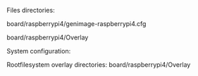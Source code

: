 Files directories:

board/raspberrypi4/genimage-raspberrypi4.cfg

board/raspberrypi4/Overlay

System configuration:

Rootfilesystem overlay directories: board/raspberrypi4/Overlay
